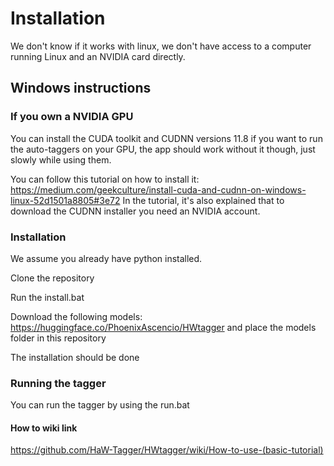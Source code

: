 # Installation

We don't know if it works with linux, we don't have access to a computer running Linux and an NVIDIA card directly.

## Windows instructions

### If you own a NVIDIA GPU

You can install the CUDA toolkit and CUDNN versions 11.8 if you want to run the auto-taggers on your GPU, the app should work without it though, just slowly while using them.

You can follow this tutorial on how to install it:
https://medium.com/geekculture/install-cuda-and-cudnn-on-windows-linux-52d1501a8805#3e72
In the tutorial, it's also explained that to download the CUDNN installer you need an NVIDIA account.

### Installation

We assume you already have python installed.

Clone the repository

Run the install.bat

Download the following models: https://huggingface.co/PhoenixAscencio/HWtagger and place the models folder in this repository

The installation should be done

### Running the tagger

You can run the tagger by using the run.bat

#### How to wiki link

https://github.com/HaW-Tagger/HWtagger/wiki/How-to-use-(basic-tutorial)
